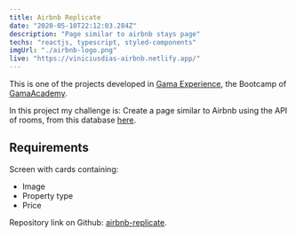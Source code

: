 ```yaml
---
title: Airbnb Replicate
date: "2020-05-10T22:12:03.284Z"
description: "Page similar to airbnb stays page"
techs: "reactjs, typescript, styled-components"
imgUrl: "./airbnb-logo.png"
live: "https://viniciusdias-airbnb.netlify.app/"
---
```


This is one of the projects developed in [Gama Experience](https://gama.academy/experience/), the Bootcamp of [GamaAcademy](https://gama.academy).

In this project my challenge is: Create a page similar to Airbnb using the API of rooms, from this database [here](https://api.sheety.co/30b6e400-9023-4a15-8e6c-16aa4e3b1e72).

## Requirements

Screen with cards containing:

- Image
- Property type
- Price

Repository link on Github:
[airbnb-replicate](https://github.com/ViniciusmDias/airbnb-gamaacademy).

